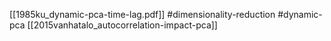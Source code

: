 [[1985ku_dynamic-pca-time-lag.pdf]]
#dimensionality-reduction #dynamic-pca
[[2015vanhatalo_autocorrelation-impact-pca]]

